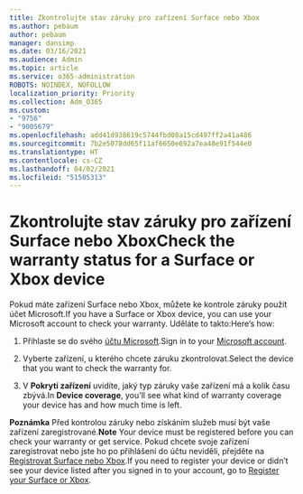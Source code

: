```yaml
---
title: Zkontrolujte stav záruky pro zařízení Surface nebo Xbox
ms.author: pebaum
author: pebaum
manager: dansimp
ms.date: 03/16/2021
ms.audience: Admin
ms.topic: article
ms.service: o365-administration
ROBOTS: NOINDEX, NOFOLLOW
localization_priority: Priority
ms.collection: Adm_O365
ms.custom:
- "9756"
- "9005679"
ms.openlocfilehash: add41d938619c5744fbd08a15cd497ff2a41a486
ms.sourcegitcommit: 7b2e5078dd65f11af6650e692a7ea48e91f544e0
ms.translationtype: HT
ms.contentlocale: cs-CZ
ms.lasthandoff: 04/02/2021
ms.locfileid: "51505313"
---
```

# <a name="check-the-warranty-status-for-a-surface-or-xbox-device"></a><span data-ttu-id="18343-102">Zkontrolujte stav záruky pro zařízení Surface nebo Xbox</span><span class="sxs-lookup"><span data-stu-id="18343-102">Check the warranty status for a Surface or Xbox device</span></span>

<span data-ttu-id="18343-103">Pokud máte zařízení Surface nebo Xbox, můžete ke kontrole záruky použít účet Microsoft.</span><span class="sxs-lookup"><span data-stu-id="18343-103">If you have a Surface or Xbox device, you can use your Microsoft account to check your warranty.</span></span> <span data-ttu-id="18343-104">Uděláte to takto:</span><span class="sxs-lookup"><span data-stu-id="18343-104">Here’s how:</span></span>

1. <span data-ttu-id="18343-105">Přihlaste se do svého [účtu Microsoft](https://account.microsoft.com/devices/).</span><span class="sxs-lookup"><span data-stu-id="18343-105">Sign in to your [Microsoft account](https://account.microsoft.com/devices/).</span></span> 

1. <span data-ttu-id="18343-106">Vyberte zařízení, u kterého chcete záruku zkontrolovat.</span><span class="sxs-lookup"><span data-stu-id="18343-106">Select the device that you want to check the warranty for.</span></span>

1. <span data-ttu-id="18343-107">V **Pokrytí zařízení** uvidíte, jaký typ záruky vaše zařízení má a kolik času zbývá.</span><span class="sxs-lookup"><span data-stu-id="18343-107">In **Device coverage**, you'll see what kind of warranty coverage your device has and how much time is left.</span></span>

<span data-ttu-id="18343-108">**Poznámka** Před kontrolou záruky nebo získáním služeb musí být vaše zařízení zaregistrované.</span><span class="sxs-lookup"><span data-stu-id="18343-108">**Note** Your device must be registered before you can check your warranty or get service.</span></span> <span data-ttu-id="18343-109">Pokud chcete svoje zařízení zaregistrovat nebo jste ho po přihlášení do účtu neviděli, přejděte na [Registrovat Surface nebo Xbox](https://support.microsoft.com/surface/register-your-surface-or-xbox-fd7d73f8-b0e6-c9fa-e83b-0b64652e2376).</span><span class="sxs-lookup"><span data-stu-id="18343-109">If you need to register your device or didn’t see your device listed after you signed in to your account, go to [Register your Surface or Xbox](https://support.microsoft.com/surface/register-your-surface-or-xbox-fd7d73f8-b0e6-c9fa-e83b-0b64652e2376).</span></span>
